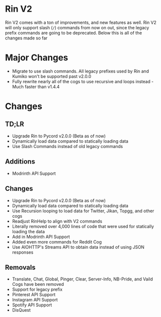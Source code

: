 # Rin V2

Rin V2 comes with a ton of improvements, and new features as well. Rin V2 will only support slash (`/`) commands from now on out, since the legacy prefix commands are going to be deprecated. Below this is all of the changes made so far

# Major Changes

- Migrate to use slash commands. All legacy prefixes used by Rin and Kumiko won't be supported past v2.0.0
- Fully rewrite nearly all of the cogs to use recursive and loops instead - Much faster than v1.4.4

# Changes

## TD;LR
- Upgrade Rin to Pycord v2.0.0 (Beta as of now)
- Dynamically load data compared to statically loading data 
- Use Slash Commands instead of old legacy commands

## Additions

- Modrinth API Support

## Changes
- Upgrade Rin to Pycord v2.0.0 (Beta as of now)
- Dynamically load data compared to statically loading data
- Use Recursion looping to load data for Twitter, Jikan, Topgg, and other cogs
- Readjust RinHelp to align with V2 commands
- Literally removed over 4,000 lines of code that were used for statically loading the data
- Add in Modrinth API Support
- Added even more commands for Reddit Cog
- Use AIOHTTP's Streams API to obtain data instead of using JSON responses

## Removals

- Translate, Chat, Global, Pinger, Clear, Server-Info, NB-Pride, and Vaild Cogs have been removed
- Support for legacy prefix
- Pinterest API Support
- Instagram API Support
- Spotify API Support
- DisQuest
